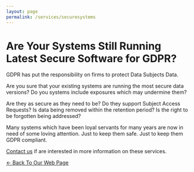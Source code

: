```yaml
---
layout: page
permalink: /services/securesystems
---
```


# Are Your Systems Still Running Latest Secure Software for GDPR?

GDPR has put the responsibility on firms to protect Data Subjects Data.

Are you sure that your existing systems are running the most secure data versions? Do you systems include exposures which may undermine them?

Are they as secure as they need to be? Do they support Subject Access Requests? Is data being removed within the retention period? Is the right to be forgotten being addressed?

Many systems which have been loyal servants for many years are now in need of some loving attention. Just to keep them safe. Just to keep them GDPR compliant.

[Contact us](../contact/) if are interested in more information on these services.

[<- Back To Our Web Page](../.)
